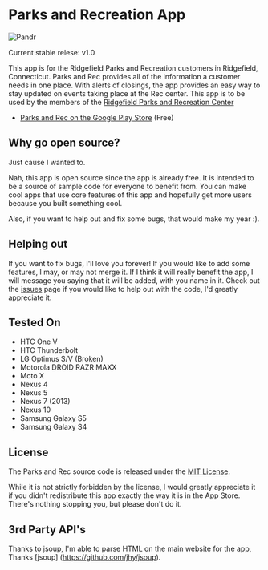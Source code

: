 Parks and Recreation App
====================

![Pandr](http://images.nikhilp.org/pandr.png)

Current stable relese: v1.0

This app is for the Ridgefield Parks and Recreation customers in Ridgefield, Connecticut.
Parks and Rec provides all of the information a customer needs in one place.
With alerts of closings, the app provides an easy way to stay updated on events taking place at the Rec center.
This app is to be used by the members of the [Ridgefield Parks and Recreation Center][2] 

* [Parks and Rec on the Google Play Store][1] (Free)

[1]: https://play.google.com/store/apps/details?id=com.nikhilparanjape.parksandrec
[2]: http://ridgefieldparksandrec.org/

## Why go open source?

Just cause I wanted to.

Nah, this app is open source since the app is already free. It is intended to be a source of sample code for everyone to benefit from. You can make cool apps that use core features of this app and hopefully get more users because you built something cool.

Also, if you want to help out and fix some bugs, that would make my year :).

## Helping out

If you want to fix bugs, I'll love you forever! If you would like to add some features, I may, or may not merge it. If I think it will really benefit the app, I will message you saying that it will be added, with you name in it. Check out the  [issues](https://github.com/indianpoptart/Parks-and-Recreation/issues) page if you would like to help out with the code, I'd greatly appreciate it.

## Tested On

* HTC One V
* HTC Thunderbolt
* LG Optimus S/V (Broken)
* Motorola DROID RAZR MAXX
* Moto X
* Nexus 4
* Nexus 5
* Nexus 7 (2013)
* Nexus 10
* Samsung Galaxy S5
* Samsung Galaxy S4



## License

The Parks and Rec  source code is released under the [MIT License](https://github.com/indianpoptart/Parks-and-Recreation/blob/master/LICENSE).

While it is not strictly forbidden by the license, I would greatly appreciate it if you didn't redistribute this app exactly the way it is in the App Store. There's nothing stopping you, but please don't do it.

## 3rd Party API's

Thanks to jsoup, I'm able to parse HTML on the main website for the app, Thanks [jsoup] (https://github.com/jhy/jsoup).
